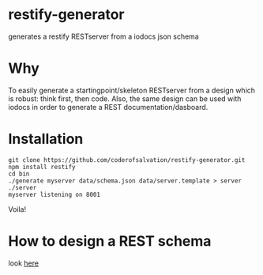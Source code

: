 restify-generator
=================

generates a restify RESTserver from a iodocs json schema

Why
===
To easily generate a startingpoint/skeleton RESTserver from a design which is robust: think first, then code.
Also, the same design can be used with iodocs in order to generate a REST documentation/dasboard.

Installation
============

    git clone https://github.com/coderofsalvation/restify-generator.git
    npm install restify
    cd bin
    ./generate myserver data/schema.json data/server.template > server
    ./server
    myserver listening on 8001

Voila!

How to design a REST schema
===========================
look [here](https://github.com/coderofsalvation/restify-generator/blob/master/data/schema.json)
